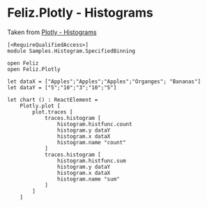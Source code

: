 # Feliz.Plotly - Histograms

Taken from [Plotly - Histograms](https://plot.ly/javascript/histograms/)

```fsharp:plotly-chart-histogram-specifiedbinning
[<RequireQualifiedAccess>]
module Samples.Histogram.SpecifiedBinning

open Feliz
open Feliz.Plotly

let dataX = ["Apples";"Apples";"Apples";"Organges"; "Bananas"]
let dataY = ["5";"10";"3";"10";"5"]

let chart () : ReactElement =
    Plotly.plot [
        plot.traces [
            traces.histogram [
                histogram.histfunc.count
                histogram.y dataY
                histogram.x dataX
                histogram.name "count"
            ]
            traces.histogram [
                histogram.histfunc.sum
                histogram.y dataY
                histogram.x dataX
                histogram.name "sum"
            ]
        ]
    ]

```
